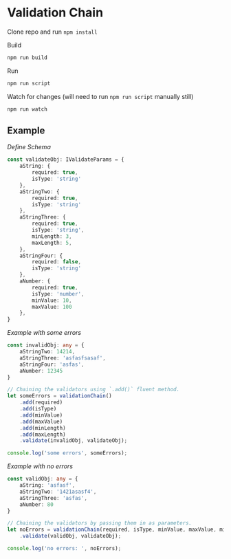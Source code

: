 # Validation Chain

Clone repo and run
`npm install`

Build
```sh
npm run build
```

Run
```sh
npm run script
```

Watch for changes (will need to run `npm run script` manually still)
```sh
npm run watch
```

## Example

*Define Schema*
```typescript
const validateObj: IValidateParams = {
    aString: {
        required: true,
        isType: 'string'
    },
    aStringTwo: {
        required: true,
        isType: 'string'
    },
    aStringThree: {
        required: true,
        isType: 'string',
        minLength: 3,
        maxLength: 5,
    },
    aStringFour: {
        required: false,
        isType: 'string'
    },
    aNumber: {
        required: true,
        isType: 'number',
        minValue: 10,
        maxValue: 100
    },
}
```

*Example with some errors*
```typescript
const invalidObj: any = {
    aStringTwo: 14214,
    aStringThree: 'asfasfsasaf',
    aStringFour: 'asfas',
    aNumber: 12345
}

// Chaining the validators using `.add()` fluent method.
let someErrors = validationChain()
    .add(required)
    .add(isType)
    .add(minValue)
    .add(maxValue)
    .add(minLength)
    .add(maxLength)
    .validate(invalidObj, validateObj);

console.log('some errors', someErrors);
```

*Example with no errors*
```typescript
const validObj: any = {
    aString: 'asfasf',
    aStringTwo: '1421asasf4',
    aStringThree: 'asfas',
    aNumber: 80
}

// Chaining the validators by passing them in as parameters.
let noErrors = validationChain(required, isType, minValue, maxValue, minLength, maxLength)
    .validate(validObj, validateObj);

console.log('no errors: ', noErrors);
```
